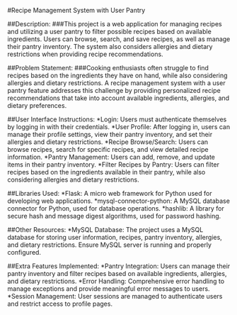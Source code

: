 #Recipe Management System with User Pantry

##Description:
###This project is a web application for managing recipes and utilizing a user pantry to filter possible recipes based on available ingredients. Users can browse, search, and save recipes, as well as manage their pantry inventory. The system also considers allergies and dietary restrictions when providing recipe recommendations.

##Problem Statement:
###Cooking enthusiasts often struggle to find recipes based on the ingredients they have on hand, while also considering allergies and dietary restrictions. A recipe management system with a user pantry feature addresses this challenge by providing personalized recipe recommendations that take into account available ingredients, allergies, and dietary preferences.

##User Interface Instructions:
    *Login: Users must authenticate themselves by logging in with their credentials.
    *User Profile: After logging in, users can manage their profile settings, view their pantry inventory, and set their allergies and dietary restrictions.
    *Recipe Browse/Search: Users can browse recipes, search for specific recipes, and view detailed recipe information.
    *Pantry Management: Users can add, remove, and update items in their pantry inventory.
    *Filter Recipes by Pantry: Users can filter recipes based on the ingredients available in their pantry, while also considering allergies and dietary restrictions.

##Libraries Used:
    *Flask: A micro web framework for Python used for developing web applications.
    *mysql-connector-python: A MySQL database connector for Python, used for database operations.
    *hashlib: A library for secure hash and message digest algorithms, used for password hashing.

##Other Resources:
    *MySQL Database: The project uses a MySQL database for storing user information, recipes, pantry inventory, allergies, and dietary restrictions. Ensure MySQL server is running and properly configured.

##Extra Features Implemented:
    *Pantry Integration: Users can manage their pantry inventory and filter recipes based on available ingredients, allergies, and dietary restrictions.
    *Error Handling: Comprehensive error handling to manage exceptions and provide meaningful error messages to users.
    *Session Management: User sessions are managed to authenticate users and restrict access to profile pages.
